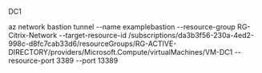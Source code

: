 DC1

az network bastion tunnel --name examplebastion --resource-group RG-Citrix-Network --target-resource-id /subscriptions/da3b3f56-230a-4ed2-998c-d8fc7cab33d6/resourceGroups/RG-ACTIVE-DIRECTORY/providers/Microsoft.Compute/virtualMachines/VM-DC1 --resource-port 3389 --port 13389